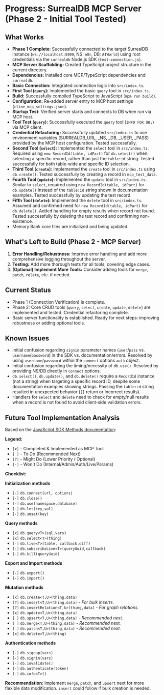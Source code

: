 # Progress: SurrealDB MCP Server (Phase 2 - Initial Tool Tested)

## What Works

*   **Phase 1 Complete:** Successfully connected to the target SurrealDB instance (`ws://localhost:8000`, NS: `n8n`, DB: `AIWorld`) using root credentials via the `surrealdb` Node.js SDK (`test-connection.js`).
*   **MCP Server Scaffolding:** Created TypeScript project structure in the current directory.
*   **Dependencies:** Installed core MCP/TypeScript dependencies and `surrealdb`.
*   **Basic Connection:** Integrated connection logic into `src/index.ts`.
*   **First Tool (`query`):** Implemented the basic `query` tool in `src/index.ts`.
*   **Build:** Successfully compiled TypeScript to JavaScript (`npm run build`).
*   **Configuration:** Re-added server entry to MCP host settings (`cline_mcp_settings.json`).
*   **Startup Test:** Verified server starts and connects to DB when run via MCP host.
*   **Tool Test (`query`):** Successfully executed the `query` tool (`INFO FOR DB;`) via MCP client.
*   **Credential Refactoring:** Successfully updated `src/index.ts` to use environment variables (SURREALDB_URL, _NS, _DB, _USER, _PASS) provided by the MCP host configuration. Tested successfully.
*   **Second Tool (`select`):** Implemented the `select` tool in `src/index.ts`. Required using `new RecordId(table, idPart)` for `db.select()` when selecting a specific record, rather than just the `table:id` string. Tested successfully for both table-wide and specific ID selection.
*   **Third Tool (`create`):** Implemented the `create` tool in `src/index.ts` using `db.create()`. Tested successfully by creating a record in `mcp_test_data`.
*   **Fourth Tool (`update`):** Implemented the `update` tool in `src/index.ts`. Similar to `select`, required using `new RecordId(table, idPart)` for `db.update()` instead of the `table:id` string shown in documentation examples. Tested successfully by updating the test record.
*   **Fifth Tool (`delete`):** Implemented the `delete` tool in `src/index.ts`. Assumed and confirmed need for `new RecordId(table, idPart)` for `db.delete()`. Added handling for empty results when record not found. Tested successfully by deleting the test record and confirming non-existence.
*   Memory Bank core files are initialized and being updated.

## What's Left to Build (Phase 2 - MCP Server)

1.  **Error Handling/Robustness:** Improve error handling and add more comprehensive logging throughout the server.
2.  **Testing:** Add more thorough tests for all tools, covering edge cases.
3.  **(Optional) Implement More Tools:** Consider adding tools for `merge`, `patch`, `relate`, etc. if needed.

## Current Status

*   Phase 1 (Connection Verification) is complete.
*   Phase 2: Core CRUD tools (`query`, `select`, `create`, `update`, `delete`) are implemented and tested. Credential refactoring complete.
*   Basic server functionality is established. Ready for next steps: improving robustness or adding optional tools.

## Known Issues

*   Initial confusion regarding `signin` parameter names (`user`/`pass` vs. `username`/`password`) in the SDK vs. documentation/errors. Resolved by using `username`/`password` within the `connect` options `auth` object.
*   Initial confusion regarding the timing/necessity of `db.use()`. Resolved by providing NS/DB directly in `connect` options.
*   `db.select()`, `db.update()`, and `db.delete()` require a `RecordId` instance (not a string) when targeting a specific record ID, despite some documentation examples showing strings. Passing the `table:id` string resulted in unexpected behavior (`[]` return or incorrect results).
*   Handlers for `select` and `delete` need to check for empty/null results when a record is not found to avoid client-side validation errors.

## Future Tool Implementation Analysis

Based on the [JavaScript SDK Methods documentation](https://surrealdb.com/docs/sdk/javascript/methods):

**Legend:**
*   `[x]` - Completed & Implemented as MCP Tool
*   `[ ]` - To Do (Recommended Next)
*   `[?]` - Might Do (Lower Priority / Optional)
*   `[-]` - Won't Do (Internal/Admin/Auth/Live/Params)

**Checklist:**

**Initialization methods**
*   `[-]` `db.connect(url, options)`
*   `[-]` `db.close()`
*   `[-]` `db.use(namespace,database)`
*   `[-]` `db.let(key,val)`
*   `[-]` `db.unset(key)`

**Query methods**
*   `[x]` `db.query<T>(sql,vars)`
*   `[x]` `db.select<T>(thing)`
*   `[-]` `db.live<T>(table, callback,diff)`
*   `[-]` `db.subscribeLive<T>(queryUuid,callback)`
*   `[-]` `db.kill(queryUuid)`

**Export and Import methods**
*   `[-]` `db.export()`
*   `[-]` `db.import()`

**Mutation methods**
*   `[x]` `db.create<T,U>(thing,data)`
*   `[?]` `db.insert<T,U>(thing,data)` - *For bulk inserts.*
*   `[?]` `db.insertRelation<T,U>(thing,data)` - *For graph relations.*
*   `[x]` `db.update<T,U>(thing,data)`
*   `[ ]` `db.upsert<T,U>(thing,data)` - *Recommended next.*
*   `[ ]` `db.merge<T,U>(thing,data)` - *Recommended next.*
*   `[ ]` `db.patch<T,U>(thing,data)` - *Recommended next.*
*   `[x]` `db.delete<T,U>(thing)`

**Authentication methods**
*   `[-]` `db.signup(vars)`
*   `[-]` `db.signin(vars)`
*   `[-]` `db.invalidate()`
*   `[-]` `db.authenticate(token)`
*   `[-]` `db.info<T>()`

**Recommendation:** Implement `merge`, `patch`, and `upsert` next for more flexible data modification. `insert` could follow if bulk creation is needed.
